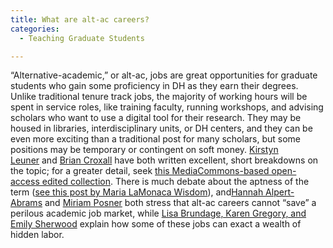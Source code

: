 ```yaml
---
title: What are alt-ac careers?
categories:
  - Teaching Graduate Students

---
```

“Alternative-academic,” or alt-ac, jobs are great opportunities for graduate students who gain some proficiency in DH as they earn their degrees. Unlike traditional tenure track jobs, the majority of working hours will be spent in service roles, like training faculty, running workshops, and advising scholars who want to use a digital tool for their research. They may be housed in libraries, interdisciplinary units, or DH centers, and they can be even more exciting than a traditional post for many scholars, but some positions may be temporary or contingent on soft money. [Kirstyn Leuner](https://www.google.com/url?q=https://kirstynleuner.wordpress.com/2014/04/16/better-answers-what-are-digital-humanities-and-alt-ac/&sa=D&source=editors&ust=1649984699450862&usg=AOvVaw2hNQi578goLkiKRAXqCT0a) and [Brian Croxall](https://www.google.com/url?q=https://briancroxall.net/2012/01/07/five-questions-and-three-answers-about-alt-ac/&sa=D&source=editors&ust=1649984699451225&usg=AOvVaw19gjucOVvNMFea7XTt3rM2) have both written excellent, short breakdowns on the topic; for a greater detail, seek [this MediaCommons-based open-access edited collection](https://www.google.com/url?q=http://mediacommons.org/alt-ac/&sa=D&source=editors&ust=1649984699451539&usg=AOvVaw0pXZpxk35Sai4sMQJkjg4u). There is much debate about the aptness of the term ([see this post by Maria LaMonaca Wisdom](https://www.google.com/url?q=https://versatilehumanists.duke.edu/2020/10/12/getting-past-alt-ac/&sa=D&source=editors&ust=1649984699451857&usg=AOvVaw0PsqnL7z1X2PV6YxzUxE9g)), and[Hannah Alpert-Abrams](https://www.google.com/url?q=https://halperta.medium.com/alt-acs-shining-moment-e6746900abe3&sa=D&source=editors&ust=1649984699452206&usg=AOvVaw1smgLfVs6wJCDsTGxrkhtR) and [Miriam Posner](https://www.google.com/url?q=https://miriamposner.com/blog/what-alt-ac-can-do-and-what-it-cant/&sa=D&source=editors&ust=1649984699452505&usg=AOvVaw104N4iEZS5_aL68nJZUWuL) both stress that alt-ac careers cannot “save” a perilous academic job market, while [Lisa Brundage, Karen Gregory, and Emily Sherwood](https://www.google.com/url?q=https://dhdebates.gc.cuny.edu/read/untitled-4e08b137-aec5-49a4-83c0-38258425f145/section/db658807-141d-4911-b2d6-8e5682c8d08f&sa=D&source=editors&ust=1649984699452927&usg=AOvVaw2lIl_igncRgX35aJz1KMCz) explain how some of these jobs can exact a wealth of hidden labor.